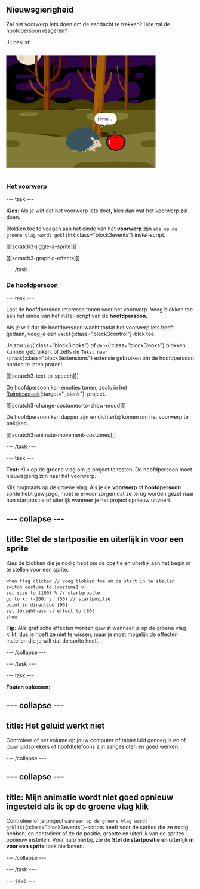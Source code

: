 ## Nieuwsgierigheid

<div style="display: flex; flex-wrap: wrap">
<div style="flex-basis: 200px; flex-grow: 1; margin-right: 15px;">
Zal het voorwerp iets doen om de aandacht te trekken? Hoe zal de hoofdpersoon reageren?

Jij beslist!
</div>
<div>

![Het 'BOE!' project waarbij de hoofdpersoon nieuwsgierig is.](images/boo.png)

</div>
</div>

### Het voorwerp

--- task ---

**Kies:** Als je wilt dat het voorwerp iets doet, kies dan wat het voorwerp zal doen.

Blokken toe te voegen aan het einde van het **voorwerp** zijn `als op de groene vlag wordt geklikt`{:class="block3events"} instel-script.

[[[scratch3-jiggle-a-sprite]]]

[[[scratch3-graphic-effects]]]

--- /task ---

### De hoofdpersoon

--- task ---

Laat de hoofdpersoon interesse tonen voor het voorwerp. Voeg blokken toe aan het einde van het instel-script van de **hoofdpersoon**.

Als je wilt dat de hoofdpersoon wacht totdat het voorwerp iets heeft gedaan, voeg je een `wacht`{:class="block3control"}-blok toe.

Je zou `zeg`{:class="block3looks"} of `denk`{:class="block3looks"} blokken kunnen gebruiken, of zelfs de `Tekst naar spraak`{:class="block3extensions"} extensie gebruiken om de hoofdpersoon hardop te laten praten!

[[[scratch3-text-to-speech]]]

De hoofdpersoon kan emoties tonen, zoals in het [Ruimtespraak](https://projects.raspberrypi.org/nl-NL/projects/space-talk){:target="_blank"}-project.

[[[scratch3-change-costumes-to-show-mood]]]

De hoofdpersoon kan dapper zijn en dichterbij komen om het voorwerp te bekijken.

[[[scratch3-animate-movement-costumes]]]

--- /task ---

--- task ---

**Test:** Klik op de groene vlag om je project te testen. De hoofdpersoon moet nieuwsgierig zijn naar het voorwerp.

Klik nogmaals op de groene vlag. Als je de **voorwerp** of **hoofdpersoon** sprite hebt gewijzigd, moet je ervoor zorgen dat ze terug worden gezet naar hun startpositie of uiterlijk wanneer je het project opnieuw uitvoert.

--- collapse ---
---
title: Stel de startpositie en uiterlijk in voor een sprite
---

Kies de blokken die je nodig hebt om de positie en uiterlijk aan het begin in te stellen voor een sprite.

```blocks3
when flag clicked // voeg blokken toe om de start in te stellen 
switch costume to [costume1 v]
set size to (100) % // startgrootte
go to x: (-200) y: (50) // startpositie
point in direction [90]
set [brightness v] effect to [80]
show
```

**Tip:** Alle grafische effecten worden gewist wanneer je op de groene vlag klikt, dus je hoeft ze niet te wissen, maar je moet mogelijk de effecten instellen die je wilt dat de sprite heeft.

--- /collapse ---

--- /task ---

--- task ---

**Fouten oplossen:**

--- collapse ---
---
title: Het geluid werkt niet
---

Controleer of het volume op jouw computer of tablet luid genoeg is en of jouw luidsprekers of hoofdtelefoons zijn aangesloten en goed werken.

--- /collapse ---

--- collapse ---
---
title: Mijn animatie wordt niet goed opnieuw ingesteld als ik op de groene vlag klik
---

Controleer of je project `wanneer op de groene vlag wordt geklikt`{:class="block3events"}-scripts heeft voor de sprites die ze nodig hebben, en controleer of ze de positie, grootte en uiterlijk van de sprites opnieuw instellen. Voor hulp hierbij, zie de **Stel de startpositie en uiterlijk in voor een sprite** taak hierboven.

--- /collapse ---

--- /task ---

--- save ---
